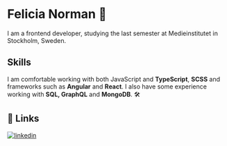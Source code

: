 
# Felicia Norman 👾





I am a frontend developer, studying the last semester at Medieinstitutet in Stockholm, Sweden. 


## Skills
I am comfortable working with both JavaScript and **TypeScript**, **SCSS** and frameworks such as **Angular** and **React**. I also have some experience working with **SQL, GraphQL** and **MongoDB**. 🛠 
## 🔗 Links
[![linkedin](https://img.shields.io/badge/linkedin-0A66C2?style=for-the-badge&logo=linkedin&logoColor=white)](https://www.linkedin.com/in/felicia-norman-1b8a15152/)


